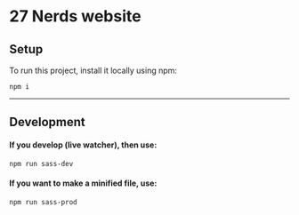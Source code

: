 # 27 Nerds website

## Setup
To run this project, install it locally using npm:

```npm i```

---

## Development
#### If you develop (live watcher), then use:
```npm run sass-dev```

#### If you want to make a minified file, use:
```npm run sass-prod```